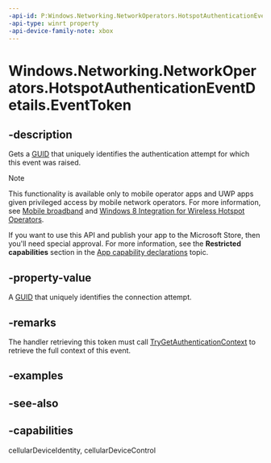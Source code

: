 ```yaml
---
-api-id: P:Windows.Networking.NetworkOperators.HotspotAuthenticationEventDetails.EventToken
-api-type: winrt property
-api-device-family-note: xbox
---
```


<!-- Property syntax
public string EventToken { get; }
-->

# Windows.Networking.NetworkOperators.HotspotAuthenticationEventDetails.EventToken

## -description
Gets a [GUID](/windows/win32/api/guiddef/ns-guiddef-guid) that uniquely identifies the authentication attempt for which this event was raised.

> [!NOTE]
> This functionality is available only to mobile operator apps and UWP apps given privileged access by mobile network operators. For more information, see [Mobile broadband](/windows-hardware/drivers/mobilebroadband/index) and [Windows 8 Integration for Wireless Hotspot Operators](/windows-hardware/drivers/mobilebroadband/integrating-windows-with-wireless-hotspots).
> 
> If you want to use this API and publish your app to the Microsoft Store, then you'll need special approval. For more information, see the **Restricted capabilities** section in the [App capability declarations](/windows/uwp/packaging/app-capability-declarations#restricted-capabilities) topic. 

## -property-value
A [GUID](/windows/win32/api/guiddef/ns-guiddef-guid) that uniquely identifies the connection attempt.

## -remarks
The handler retrieving this token must call [TryGetAuthenticationContext](hotspotauthenticationcontext_trygetauthenticationcontext_1029198546.md) to retrieve the full context of this event.

## -examples

## -see-also

## -capabilities
cellularDeviceIdentity, cellularDeviceControl
